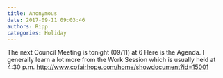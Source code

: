 ```yaml
---
title: Anonymous
date: 2017-09-11 09:03:46
authors: Ripp
categories: Holiday
---
```


 The next Council Meeting is tonight (09/11) at 6  Here is the Agenda.  I generally learn a lot more from the Work Session which is usually held at 4:30 p.m.  http://www.cofairhope.com/home/showdocument?id=15001